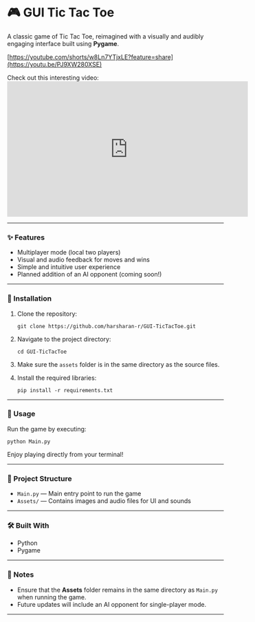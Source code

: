 # 🎮 GUI Tic Tac Toe

A classic game of Tic Tac Toe, reimagined with a visually and audibly engaging interface built using **Pygame**.

[https://youtube.com/shorts/w8Ln7YTjxLE?feature=share](https://youtu.be/PJ9XW280XSE)

<p>
  Check out this interesting video:
  <iframe width="560" height="315" src="https://www.youtube.com/embed/PJ9XW280XSE" frameborder="0" allow="accelerometer; autoplay; encrypted-media; gyroscope; picture-in-picture" allowfullscreen></iframe>
</p>

---

### ✨ Features
- Multiplayer mode (local two players)
- Visual and audio feedback for moves and wins
- Simple and intuitive user experience
- Planned addition of an AI opponent (coming soon!)

---

### 🚀 Installation

1. Clone the repository:
   ```
   git clone https://github.com/harsharan-r/GUI-TicTacToe.git
   ```
2. Navigate to the project directory:
   ```
   cd GUI-TicTacToe
   ```
3. Make sure the `assets` folder is in the same directory as the source files.

4. Install the required libraries:
   ```
   pip install -r requirements.txt
   ```

---

### 🎯 Usage

Run the game by executing:

```
python Main.py
```

Enjoy playing directly from your terminal!

---

### 📂 Project Structure

- `Main.py` — Main entry point to run the game
- `Assets/` — Contains images and audio files for UI and sounds

---

### 🛠 Built With
- Python
- Pygame

---

### 📌 Notes
- Ensure that the **Assets** folder remains in the same directory as `Main.py` when running the game.
- Future updates will include an AI opponent for single-player mode.

---

